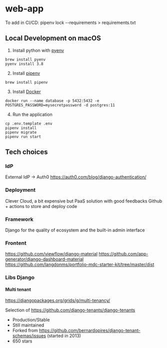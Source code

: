 # web-app

To add in CI/CD:
pipenv lock --requirements > requirements.txt


## Local Development on macOS
1. Install python with [pyenv](https://github.com/pyenv/pyenv)
```
brew install pyenv
pyenv install 3.8
```
2. Install [pipenv](https://pipenv-fork.readthedocs.io/en/latest/install.html)
```
brew install pipenv
```
3. Install [Docker](https://hub.docker.com/editions/community/docker-ce-desktop-mac)
```
docker run --name database -p 5432:5432 -e POSTGRES_PASSWORD=mysecretpassword -d postgres:11
```
4. Run the application
```
cp .env.template .env
pipenv install
pipenv migrate
pipenv run start
```



## Tech choices
### IdP
External IdP -> Auth0
https://auth0.com/blog/django-authentication/

### Deployment
Clever Cloud, a bit expensive but PaaS solution with good feedbacks
Github + actions to store and deploy code

### Framework
Django for the quality of ecosystem and the built-in admin interface

### Frontent
https://github.com/viewflow/django-material
https://github.com/app-generator/django-dashboard-material
https://github.com/langdonms/portfolio-mdc-starter-kit/tree/master/dist

### Libs Django
#### Multi tenant
https://djangopackages.org/grids/g/multi-tenancy/

Selection of https://github.com/django-tenants/django-tenants
* Production/Stable
* Still maintained
* Forked from https://github.com/bernardopires/django-tenant-schemas/issues (started in 2013)
* 650 stars